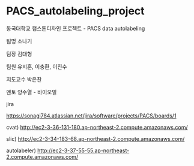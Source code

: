 # PACS_autolabeling_project
동국대학교 캡스톤디자인 프로젝트 - PACS data autolabeling

팀명 소나기

팀장 김대형

팀원 유지훈, 이충환, 이진수

지도교수 박은찬

멘토 양수열 - 바이오빌



jira

https://sonagi784.atlassian.net/jira/software/projects/PACS/boards/1

cvat)
http://ec2-3-36-131-180.ap-northeast-2.compute.amazonaws.com/

slic)
http://ec2-3-34-183-68.ap-northeast-2.compute.amazonaws.com/

autolabeler)
http://ec2-3-37-55-55.ap-northeast-2.compute.amazonaws.com/  
